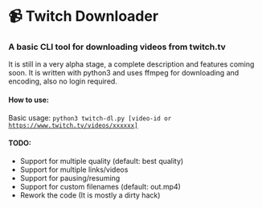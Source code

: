 # 📹 Twitch Downloader
### A basic CLI tool for downloading videos from twitch.tv
It is still in a very alpha stage, a complete description and features coming soon.
It is written with python3 and uses ffmpeg for downloading and encoding, also no login required.

#### How to use:
Basic usage: <code>python3 twitch-dl.py [video-id or https://www.twitch.tv/videos/xxxxxx]</code>

#### TODO:
- Support for multiple quality (default: best quality)
- Support for multiple links/videos
- Support for pausing/resuming
- Support for custom filenames (default: out.mp4)
- Rework the code (It is mostly a dirty hack)
